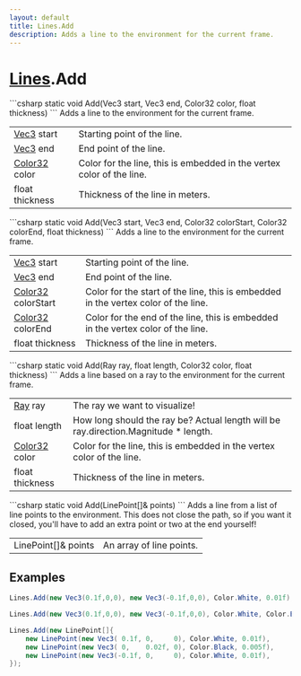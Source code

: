 ```yaml
---
layout: default
title: Lines.Add
description: Adds a line to the environment for the current frame.
---
```

# [Lines]({{site.url}}/Pages/Reference/Lines.html).Add

<div class='signature' markdown='1'>
```csharp
static void Add(Vec3 start, Vec3 end, Color32 color, float thickness)
```
Adds a line to the environment for the current frame.
</div>

|  |  |
|--|--|
|[Vec3]({{site.url}}/Pages/Reference/Vec3.html) start|Starting point of the line.|
|[Vec3]({{site.url}}/Pages/Reference/Vec3.html) end|End point of the line.|
|[Color32]({{site.url}}/Pages/Reference/Color32.html) color|Color for the line, this is embedded in the             vertex color of the line.|
|float thickness|Thickness of the line in meters.|

<div class='signature' markdown='1'>
```csharp
static void Add(Vec3 start, Vec3 end, Color32 colorStart, Color32 colorEnd, float thickness)
```
Adds a line to the environment for the current frame.
</div>

|  |  |
|--|--|
|[Vec3]({{site.url}}/Pages/Reference/Vec3.html) start|Starting point of the line.|
|[Vec3]({{site.url}}/Pages/Reference/Vec3.html) end|End point of the line.|
|[Color32]({{site.url}}/Pages/Reference/Color32.html) colorStart|Color for the start of the line, this is             embedded in the vertex color of the line.|
|[Color32]({{site.url}}/Pages/Reference/Color32.html) colorEnd|Color for the end of the line, this is             embedded in the vertex color of the line.|
|float thickness|Thickness of the line in meters.|

<div class='signature' markdown='1'>
```csharp
static void Add(Ray ray, float length, Color32 color, float thickness)
```
Adds a line based on a ray to the environment for the
current frame.
</div>

|  |  |
|--|--|
|[Ray]({{site.url}}/Pages/Reference/Ray.html) ray|The ray we want to visualize!|
|float length|How long should the ray be? Actual length             will be ray.direction.Magnitude * length.|
|[Color32]({{site.url}}/Pages/Reference/Color32.html) color|Color for the line, this is embedded in the             vertex color of the line.|
|float thickness|Thickness of the line in meters.|

<div class='signature' markdown='1'>
```csharp
static void Add(LinePoint[]& points)
```
Adds a line from a list of line points to the
environment. This does not close the path, so if you want it
closed, you'll have to add an extra point or two at the end
yourself!
</div>

|  |  |
|--|--|
|LinePoint[]& points|An array of line points.|





## Examples

```csharp
Lines.Add(new Vec3(0.1f,0,0), new Vec3(-0.1f,0,0), Color.White, 0.01f);
```
```csharp
Lines.Add(new Vec3(0.1f,0,0), new Vec3(-0.1f,0,0), Color.White, Color.Black, 0.01f);
```
```csharp
Lines.Add(new LinePoint[]{ 
	new LinePoint(new Vec3( 0.1f, 0,     0), Color.White, 0.01f),
	new LinePoint(new Vec3( 0,    0.02f, 0), Color.Black, 0.005f),
	new LinePoint(new Vec3(-0.1f, 0,     0), Color.White, 0.01f),
});
```

